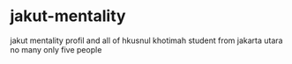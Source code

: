 # jakut-mentality
jakut mentality profil and all of hkusnul khotimah student from jakarta utara no many only five people
